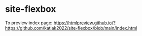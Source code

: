 # site-flexbox

To preview index page: https://htmlpreview.github.io/?https://github.com/katiak2022/site-flexbox/blob/main/index.html
